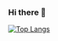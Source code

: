 ### Hi there 👋

[![Top Langs](https://github-readme-stats-git-masterrstaa-rickstaa.vercel.app/api/top-langs/?username=Sadaananth&layout=donut&langs_count=6)](https://github.com/anuraghazra/github-readme-stats)
